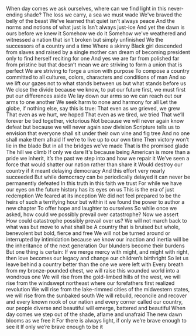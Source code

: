 When day comes we ask ourselves,
where can we find light in this never-ending shade?
The loss we carry,
a sea we must wade
We've braved the belly of the beast
We've learned that quiet isn't always peace
And the norms and notions
of what just is
Isn’t always just-ice
And yet the dawn is ours
before we knew it
Somehow we do it
Somehow we've weathered and witnessed
a nation that isn’t broken
but simply unfinished
We the successors of a country and a time
Where a skinny Black girl
descended from slaves and raised by a single mother
can dream of becoming president
only to find herself reciting for one
And yes we are far from polished
far from pristine
but that doesn’t mean we are
striving to form a union that is perfect
We are striving to forge a union with purpose
To compose a country committed to all cultures, colors, characters and
conditions of man
And so we lift our gazes not to what stands between us
but what stands before us
We close the divide because we know, to put our future first,
we must first put our differences aside
We lay down our arms
so we can reach out our arms
to one another
We seek harm to none and harmony for all
Let the globe, if nothing else, say this is true:
That even as we grieved, we grew
That even as we hurt, we hoped
That even as we tired, we tried
That we’ll forever be tied together, victorious
Not because we will never again know defeat
but because we will never again sow division
Scripture tells us to envision
that everyone shall sit under their own vine and fig tree
And no one shall make them afraid
If we’re to live up to our own time
Then victory won’t lie in the blade
But in all the bridges we’ve made
That is the promised glade
The hill we climb
If only we dare
It's because being American is more than a pride we inherit,
it’s the past we step into
and how we repair it
We’ve seen a force that would shatter our nation
rather than share it
Would destroy our country if it meant delaying democracy
And this effort very nearly succeeded
But while democracy can be periodically delayed
it can never be permanently defeated
In this truth
in this faith we trust
For while we have our eyes on the future
history has its eyes on us
This is the era of just redemption
We feared at its inception
We did not feel prepared to be the heirs
of such a terrifying hour
but within it we found the power
to author a new chapter
To offer hope and laughter to ourselves
So while once we asked,
how could we possibly prevail over catastrophe?
Now we assert
How could catastrophe possibly prevail over us?
We will not march back to what was
but move to what shall be
A country that is bruised but whole,
benevolent but bold,
fierce and free
We will not be turned around
or interrupted by intimidation
because we know our inaction and inertia
will be the inheritance of the next generation
Our blunders become their burdens
But one thing is certain:
If we merge mercy with might,
and might with right,
then love becomes our legacy
and change our children’s birthright
So let us leave behind a country
better than the one we were left with
Every breath from my bronze-pounded chest,
we will raise this wounded world into a wondrous one
We will rise from the gold-limbed hills of the west,
we will rise from the windswept northeast
where our forefathers first realized revolution
We will rise from the lake-rimmed cities of the midwestern states,
we will rise from the sunbaked south
We will rebuild, reconcile and recover
and every known nook of our nation and
every corner called our country,
our people diverse and beautiful will emerge,
battered and beautiful
When day comes we step out of the shade,
aflame and unafraid
The new dawn blooms as we free it
For there is always light,
if only we’re brave enough to see it
If only we’re brave enough to be it
